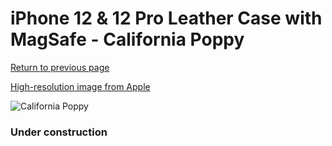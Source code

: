 # iPhone 12 & 12 Pro Leather Case with MagSafe - California Poppy

[Return to previous page](/iphone_12)

[High-resolution image from Apple](https://store.storeimages.cdn-apple.com/8756/as-images.apple.com/is/MHKC3?wid=4500&hei=4500&fmt=png)

<div style="width: 384px"><img src="/everypreview/MHKC3.png" alt="California Poppy"></div>

### Under construction

